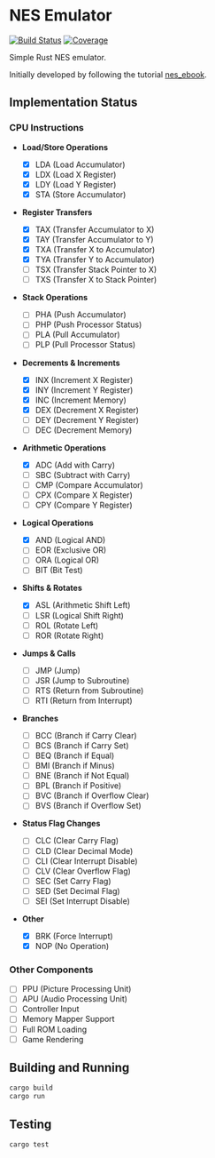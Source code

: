 # NES Emulator

[![Build Status](https://dreadster3.github.io/nes_emulator/badges/build-status.svg)](https://github.com/dreadster3/nes_emulator/actions)
[![Coverage](https://dreadster3.github.io/nes_emulator/badges/plastic.svg)](https://dreadster3.github.io/nes_emulator/)

Simple Rust NES emulator.

Initially developed by following the tutorial [nes_ebook](https://bugzmanov.github.io/nes_ebook/).

## Implementation Status

### CPU Instructions

- **Load/Store Operations**

  - [x] LDA (Load Accumulator)
  - [x] LDX (Load X Register)
  - [x] LDY (Load Y Register)
  - [x] STA (Store Accumulator)

- **Register Transfers**

  - [x] TAX (Transfer Accumulator to X)
  - [x] TAY (Transfer Accumulator to Y)
  - [x] TXA (Transfer X to Accumulator)
  - [x] TYA (Transfer Y to Accumulator)
  - [ ] TSX (Transfer Stack Pointer to X)
  - [ ] TXS (Transfer X to Stack Pointer)

- **Stack Operations**

  - [ ] PHA (Push Accumulator)
  - [ ] PHP (Push Processor Status)
  - [ ] PLA (Pull Accumulator)
  - [ ] PLP (Pull Processor Status)

- **Decrements & Increments**

  - [x] INX (Increment X Register)
  - [x] INY (Increment Y Register)
  - [x] INC (Increment Memory)
  - [x] DEX (Decrement X Register)
  - [ ] DEY (Decrement Y Register)
  - [ ] DEC (Decrement Memory)

- **Arithmetic Operations**

  - [x] ADC (Add with Carry)
  - [ ] SBC (Subtract with Carry)
  - [ ] CMP (Compare Accumulator)
  - [ ] CPX (Compare X Register)
  - [ ] CPY (Compare Y Register)

- **Logical Operations**

  - [x] AND (Logical AND)
  - [ ] EOR (Exclusive OR)
  - [ ] ORA (Logical OR)
  - [ ] BIT (Bit Test)

- **Shifts & Rotates**

  - [x] ASL (Arithmetic Shift Left)
  - [ ] LSR (Logical Shift Right)
  - [ ] ROL (Rotate Left)
  - [ ] ROR (Rotate Right)

- **Jumps & Calls**

  - [ ] JMP (Jump)
  - [ ] JSR (Jump to Subroutine)
  - [ ] RTS (Return from Subroutine)
  - [ ] RTI (Return from Interrupt)

- **Branches**

  - [ ] BCC (Branch if Carry Clear)
  - [ ] BCS (Branch if Carry Set)
  - [ ] BEQ (Branch if Equal)
  - [ ] BMI (Branch if Minus)
  - [ ] BNE (Branch if Not Equal)
  - [ ] BPL (Branch if Positive)
  - [ ] BVC (Branch if Overflow Clear)
  - [ ] BVS (Branch if Overflow Set)

- **Status Flag Changes**

  - [ ] CLC (Clear Carry Flag)
  - [ ] CLD (Clear Decimal Mode)
  - [ ] CLI (Clear Interrupt Disable)
  - [ ] CLV (Clear Overflow Flag)
  - [ ] SEC (Set Carry Flag)
  - [ ] SED (Set Decimal Flag)
  - [ ] SEI (Set Interrupt Disable)

- **Other**
  - [x] BRK (Force Interrupt)
  - [x] NOP (No Operation)

### Other Components

- [ ] PPU (Picture Processing Unit)
- [ ] APU (Audio Processing Unit)
- [ ] Controller Input
- [ ] Memory Mapper Support
- [ ] Full ROM Loading
- [ ] Game Rendering

## Building and Running

```bash
cargo build
cargo run
```

## Testing

```bash
cargo test
```
